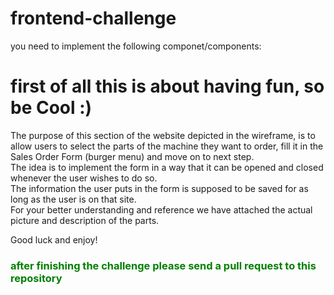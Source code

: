 # frontend-challenge
you need to implement the following componet/components: 

# first of all this is about having fun, so be Cool :)

The purpose of this section of the website depicted in the wireframe,  is to allow users to select the parts of the machine they want to order, fill it in the Sales Order Form (burger menu) and move on to next step. <br>
The idea is to implement the form in a way that it can be opened and closed whenever the user wishes to do so. <br>
The information the user puts in the form is supposed to be saved for as long as the user is on that site.  <br>
For your better understanding and reference we have attached the actual picture and description of the parts.  <br>

Good luck and enjoy!<br>
<h3 style="color:green">after finishing the challenge please send a pull request to this repository<h3>
  
  

